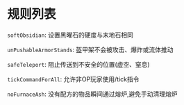 # 规则列表

`softObsidian`: 设置黑曜石的硬度与末地石相同

`unPushableArmorStands`: 盔甲架不会被攻击、爆炸或流体推动

`safeTeleport`: 阻止传送到不安全的位置(虚空、窒息)

`tickCommandForAll`: 允许非OP玩家使用/tick指令

`noFurnaceAsh`: 没有配方的物品瞬间通过熔炉,避免手动清理熔炉